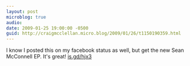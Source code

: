 ```yaml
---
layout: post
microblog: true
audio: 
date: 2009-01-25 19:00:00 -0500
guid: http://craigmcclellan.micro.blog/2009/01/26/t1150190359.html
---
```

I know I posted this on my facebook status as well, but get the new Sean McConnell EP.  It's great! [is.gd/hjx3](http://is.gd/hjx3)
